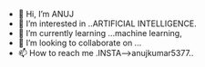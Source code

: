 - 👋 Hi, I’m ANUJ
- 👀 I’m interested in ..ARTIFICIAL INTELLIGENCE.
- 🌱 I’m currently learning ...machine learning,
- 💞️ I’m looking to collaborate on ...
- 📫 How to reach me .INSTA-->anujkumar5377..

<!---
anuj690/anuj690 is a ✨ special ✨ repository because its `README.md` (this file) appears on your GitHub profile.
You can click the Preview link to take a look at your changes.
--->
